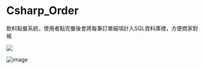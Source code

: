 # Csharp_Order
飲料點餐系統，使用者點完餐後會將每筆訂單細項計入SQL資料庫裡，方便商家對帳

![](https://github.com/BoJyun/Csharp_Order/blob/master/order.gif)

![image](https://github.com/BoJyun/Csharp_Order/blob/master/SQL.PNG)

